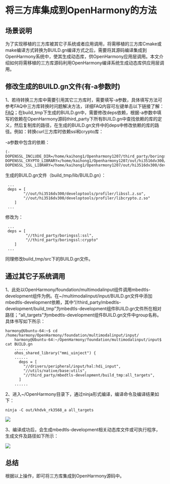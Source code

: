 # 将三方库集成到OpenHarmony的方法

## 场景说明

为了实现移植的三方库被其它子系统或者应用调用，将需移植的三方库Cmake或make编译方式转换为BUILD.gn编译方式之后，需要将其源码编译集成到OpenHarmony系统中，使其生成动态库，供OpenHarmony应用层调用。本文介绍如何将需移植的三方库源码利用OpenHarmony编译系统生成动态库供应用层调用。

## 修改生成的BUILD.gn文件(有-a参数时)

1、若待转换三方库中需要引用其它三方库时，需要填写-a参数，具体填写方法可参考FAQ中三方库转换时问题解决方法，详细FAQ内容可左键单击以下链接了解：[FAQ](https://gitee.com/openharmony/napi_generator/blob/master/hdc/gn/FAQ.md)；在build_tmp下生成的BUILD.gn中，需要修改deps依赖，根据-a参数中填写的依赖在OpenHarmony源码third_party下所有BUILD.gn中查找依赖的库的定义，然后复制库的路径，在生成的BUILD.gn文件中的deps中修改依赖的库的路径。例如：转换curl三方库时依赖ssl和crypto库：

-a参数中包含的依赖：

```
(-DOPENSSL_INCLUDE_DIR=/home/kaihong1/Openharmony1207/third_party/boringssl/src/include,-DOPENSSL_CRYPTO_LIBRARY=/home/kaihong1/Openharmony1207/out/hi3516dv300/developtools/profiler/libcrypto.z.so,-DOPENSSL_SSL_LIBRARY=/home/kaihong1/Openharmony1207/out/hi3516dv300/developtools/profiler/libssl.z.so)
```

生成的BUILD.gn文件（build_tmp/lib/BUILD.gn）：

```
 ...
 deps = [
        "//out/hi3516dv300/developtools/profiler/libssl.z.so",
        "//out/hi3516dv300/developtools/profiler/libcrypto.z.so"
    ]
 ...
```

修改为：

```
 ...
 deps = [
         "//third_party/boringssl:ssl",
         "//third_party/boringssl:crypto"
    ]
 ...
```

同理修改build_tmp/src下的BUILD.gn文件。

## 通过其它子系统调用

1、此处以OpenHarmony/foundation/multimodalinput组件调用mbedtls-development组件为例。在~/multimodalinput/input/BUILD.gn文件中添加mbedtls-development依赖，其中“//third_party/mbedtls-development/build_tmp”为mbedtls-development组件BUILD.gn文件所在相对路径；“all_targets”为mbedtls-development组件BUILD.gn文件中group名称。具体书写如下所示：

```
harmony@Ubuntu-64:~$ cd /home/harmony/OpenHarmony/foundation/multimodalinput/input/
	harmony@Ubuntu-64:~/OpenHarmony/foundation/multimodalinput/input$ cat BUILD.gn 
	......
	ohos_shared_library("mmi_uinject") {
	......
  	  deps = [
    	"//drivers/peripheral/input/hal:hdi_input",
    	"//utils/native/base:utils",
    	"//third_party/mbedtls-development/build_tmp:all_targets",
  	  ]
	......
```

2、进入~/OpenHarmony目录下，通过ninja形式编译，编译命令及编译结果如下：

```
ninja -C out/khdvk_rk3568_a all_targets
```

![](C:\napi_generator_aboutTest\gjj_servicetest_230220\napi_generator_gou\hdc\gn\figures\ninja_build_success.png)

3、编译成功后，会生成mbedtls-development相关动态库文件或可执行程序，生成文件及路径如下所示：

![](C:\napi_generator_aboutTest\gjj_servicetest_230220\napi_generator_gou\hdc\gn\figures\generate_file.png)

## 总结

根据以上操作，即可将三方库集成到OpenHarmony源码中。

